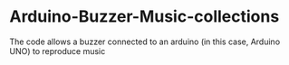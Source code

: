 # Arduino-Buzzer-Music-collections
The code allows a buzzer connected to an arduino (in this case, Arduino UNO) to reproduce music
